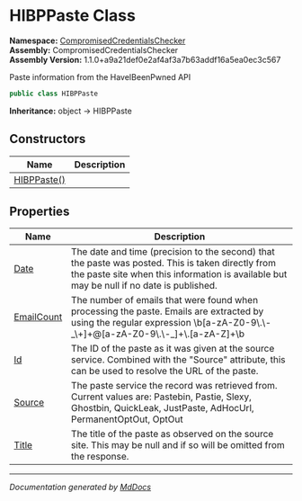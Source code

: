 ﻿<!--  
  <auto-generated>   
    The contents of this file were generated by a tool.  
    Changes to this file may be list if the file is regenerated  
  </auto-generated>   
-->

# HIBPPaste Class

**Namespace:** [CompromisedCredentialsChecker](../index.md)  
**Assembly:** CompromisedCredentialsChecker  
**Assembly Version:** 1.1.0+a9a21def0e2af4af3a7b63addf16a5ea0ec3c567

Paste information from the HaveIBeenPwned API

```csharp
public class HIBPPaste
```

**Inheritance:** object → HIBPPaste

## Constructors

| Name                                 | Description |
| ------------------------------------ | ----------- |
| [HIBPPaste()](constructors/index.md) |             |

## Properties

| Name                                   | Description                                                                                                                                                                                         |
| -------------------------------------- | --------------------------------------------------------------------------------------------------------------------------------------------------------------------------------------------------- |
| [Date](properties/Date.md)             | The date and time (precision to the second) that the paste was posted. This is taken directly from the paste site when this information is available but may be null if no date is published.       |
| [EmailCount](properties/EmailCount.md) | The number of emails that were found when processing the paste. Emails are extracted by using the regular expression \\b\[a\-zA\-Z0\-9\\.\\\-\_\\+\]+@\[a\-zA\-Z0\-9\\.\\\-\_\]+\\.\[a\-zA\-Z\]+\\b |
| [Id](properties/Id.md)                 | The ID of the paste as it was given at the source service. Combined with the "Source" attribute, this can be used to resolve the URL of the paste.                                                  |
| [Source](properties/Source.md)         | The paste service the record was retrieved from. Current values are: Pastebin, Pastie, Slexy, Ghostbin, QuickLeak, JustPaste, AdHocUrl, PermanentOptOut, OptOut                                     |
| [Title](properties/Title.md)           | The title of the paste as observed on the source site. This may be null and if so will be omitted from the response.                                                                                |

___

*Documentation generated by [MdDocs](https://github.com/ap0llo/mddocs)*
